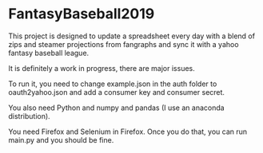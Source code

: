 # FantasyBaseball2019

This project is designed to update a spreadsheet every day with a blend of zips and steamer projections from fangraphs and sync it with a yahoo fantasy baseball league.

It is definitely a work in progress, there are major issues.

To run it, you need to change example.json in the auth folder to oauth2yahoo.json and add a consumer key and consumer secret.

You also need Python and numpy and pandas (I use an anaconda distribution).

You need Firefox and Selenium in Firefox. Once you do that, you can run main.py and you should be fine.
